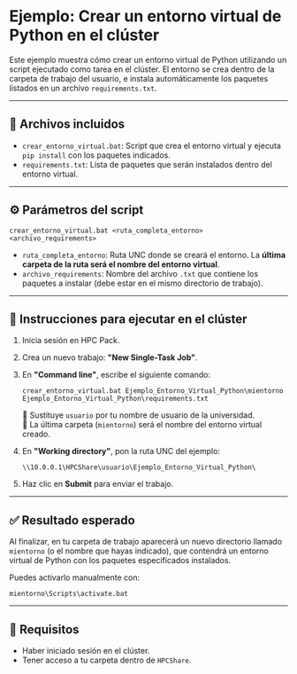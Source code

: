# Ejemplo: Crear un entorno virtual de Python en el clúster

Este ejemplo muestra cómo crear un entorno virtual de Python utilizando un script ejecutado como tarea en el clúster. El entorno se crea dentro de la carpeta de trabajo del usuario, e instala automáticamente los paquetes listados en un archivo `requirements.txt`.

---

## 📁 Archivos incluidos

- `crear_entorno_virtual.bat`: Script que crea el entorno virtual y ejecuta `pip install` con los paquetes indicados.
- `requirements.txt`: Lista de paquetes que serán instalados dentro del entorno virtual.

---

## ⚙️ Parámetros del script

```
crear_entorno_virtual.bat <ruta_completa_entorno> <archivo_requirements>
```

- `ruta_completa_entorno`: Ruta UNC donde se creará el entorno. La **última carpeta de la ruta será el nombre del entorno virtual**.
- `archivo_requirements`: Nombre del archivo `.txt` que contiene los paquetes a instalar (debe estar en el mismo directorio de trabajo).

---

## 🚀 Instrucciones para ejecutar en el clúster

1. Inicia sesión en HPC Pack.
2. Crea un nuevo trabajo: **"New Single-Task Job"**.
3. En **"Command line"**, escribe el siguiente comando:

   ```
   crear_entorno_virtual.bat Ejemplo_Entorno_Virtual_Python\mientorno Ejemplo_Entorno_Virtual_Python\requirements.txt
   ```

   🔸 Sustituye `usuario` por tu nombre de usuario de la universidad.  
   🔸 La última carpeta (`mientorno`) será el nombre del entorno virtual creado.

4. En **"Working directory"**, pon la ruta UNC del ejemplo:

   ```
   \\10.0.0.1\HPCShare\usuario\Ejemplo_Entorno_Virtual_Python\
   ```

5. Haz clic en **Submit** para enviar el trabajo.

---

## ✅ Resultado esperado

Al finalizar, en tu carpeta de trabajo aparecerá un nuevo directorio llamado `mientorno` (o el nombre que hayas indicado), que contendrá un entorno virtual de Python con los paquetes especificados instalados.

Puedes activarlo manualmente con:

```
mientorno\Scripts\activate.bat
```

---

## 📌 Requisitos

- Haber iniciado sesión en el clúster.
- Tener acceso a tu carpeta dentro de `HPCShare`.
